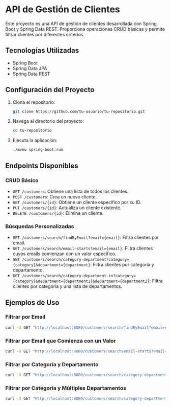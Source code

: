 # API de Gestión de Clientes

Este proyecto es una API de gestión de clientes desarrollada con Spring Boot y Spring Data REST. Proporciona operaciones CRUD básicas y permite filtrar clientes por diferentes criterios.

## Tecnologías Utilizadas

- Spring Boot
- Spring Data JPA
- Spring Data REST

## Configuración del Proyecto

1. Clona el repositorio:
   ```bash
   git clone https://github.com/tu-usuario/tu-repositorio.git
   ```
2. Navega al directorio del proyecto:
   ```bash
   cd tu-repositorio
   ```
3. Ejecuta la aplicación:
   ```bash
   ./mvnw spring-boot:run
   ```

## Endpoints Disponibles

### CRUD Básico

- `GET /customers`: Obtiene una lista de todos los clientes.
- `POST /customers`: Crea un nuevo cliente.
- `GET /customers/{id}`: Obtiene un cliente específico por su ID.
- `PUT /customers/{id}`: Actualiza un cliente existente.
- `DELETE /customers/{id}`: Elimina un cliente.

### Búsquedas Personalizadas

- `GET /customers/search/findByEmail?email={email}`: Filtra clientes por email.
- `GET /customers/search/email-starts?email={email}`: Filtra clientes cuyos emails comienzan con un valor específico.
- `GET /customers/search/category-department?category={category}&department={department}`: Filtra clientes por categoría y departamento.
- `GET /customers/search/category-department-in?category={category}&department={department1}&department={department2}`: Filtra clientes por categoría y una lista de departamentos.

## Ejemplos de Uso

### Filtrar por Email

```bash
curl -X GET "http://localhost:8080/customers/search/findByEmail?email=cust1@gmail.com"
```

### Filtrar por Email que Comienza con un Valor

```bash
curl -X GET "http://localhost:8080/customers/search/email-starts?email=cust"
```

### Filtrar por Categoría y Departamento

```bash
curl -X GET "http://localhost:8080/customers/search/category-department?category=cat1&department=dep2"
```

### Filtrar por Categoría y Múltiples Departamentos

```bash
curl -X GET "http://localhost:8080/customers/search/category-department-in?category=cat2&department=dep1&department=dep2"
```

